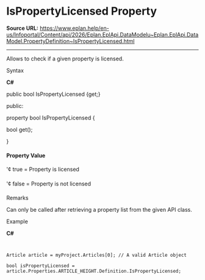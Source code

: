 # IsPropertyLicensed Property

**Source URL:** https://www.eplan.help/en-us/Infoportal/Content/api/2026/Eplan.EplApi.DataModelu~Eplan.EplApi.DataModel.PropertyDefinition~IsPropertyLicensed.html

---

Allows to check if a given property is licensed.

Syntax

**C#**



public bool IsPropertyLicensed {get;}

public:

property bool IsPropertyLicensed {

   bool get();

}


#### Property Value

'¢ true = Property is licensed

'¢ false = Property is not licensed

Remarks

Can only be called after retrieving a property list from the given API class.

Example

**C#**

```


Article article = myProject.Articles[0]; // A valid Article object

bool isPropertyLicensed = article.Properties.ARTICLE_HEIGHT.Definition.IsPropertyLicensed;

```
